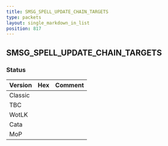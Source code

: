 ```yaml
---
title: SMSG_SPELL_UPDATE_CHAIN_TARGETS
type: packets
layout: single_markdown_in_list
position: 817
---
```


## SMSG_SPELL_UPDATE_CHAIN_TARGETS

### Status

Version | Hex | Comment
---------- | ---------- | ---------- 
Classic |  |  
TBC |  |  
WotLK |  |  
Cata |  |  
MoP |  |  